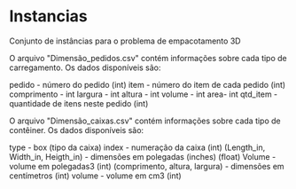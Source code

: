 # Instancias
Conjunto de instâncias para o problema de empacotamento 3D

O arquivo "Dimensão_pedidos.csv" contém informações sobre cada tipo de carregamento. Os dados disponíveis são:

pedido - número do pedido (int)
item - número do item de cada pedido (int)
comprimento - int
largura - int
altura - int
volume - int
area- int
qtd_item - quantidade de itens neste pedido (int)

O arquivo "Dimensão_caixas.csv" contém informações sobre cada tipo de contêiner. Os dados disponíveis são:

type - box (tipo da caixa)
index - numeração da caixa (int)
(Length_in, Width_in, Heigth_in) - dimensões em polegadas (inches) (float)
Volume - volume em polegadas3 (int)
(comprimento, altura, largura) - dimensões em centímetros (int)
volume - volume em cm3 (int)
